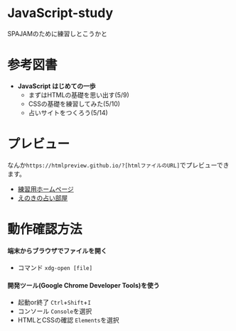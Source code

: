 # JavaScript-study
SPAJAMのために練習しとこうかと

# 参考図書

* **JavaScript はじめての一歩**
  + まずはHTMLの基礎を思い出す(5/9)
  + CSSの基礎を練習してみた(5/10)
  + 占いサイトをつくろう(5/14)
  
# プレビュー
なんか`https://htmlpreview.github.io/?[htmlファイルのURL]`でプレビューできます。<br>

* [練習用ホームページ](http://htmlpreview.github.io/?https://github.com/syu-kwsk/JavaScript-study/blob/master/html/src/homepage.html)
* [えのきの占い部屋](http://htmlpreview.github.io/?https://github.com/syu-kwsk/JavaScript-study/blob/master/html/src/index.html)

# 動作確認方法
 #### 端末からブラウザでファイルを開く
 *  コマンド  `xdg-open [file]`
 #### 開発ツール(Google Chrome Developer Tools)を使う
 * 起動or終了  `Ctrl`+`Shift`+`I`
 * コンソール `Console`を選択
 * HTMLとCSSの確認 `Elements`を選択
